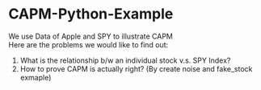 # CAPM-Python-Example
We use Data of Apple and SPY to illustrate CAPM 
<br> Here are the problems we would like to find out: 
1. What is the relationship b/w an individual stock v.s. SPY Index?
2. How to prove CAPM is actually right? (By create noise and fake_stock exmaple)
